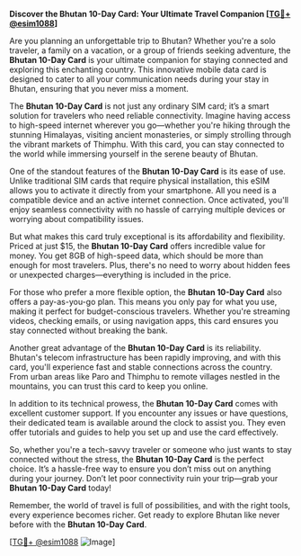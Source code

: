 **Discover the Bhutan 10-Day Card: Your Ultimate Travel Companion [[TG💪+ @esim1088](https://t.me/s/esim1088)]**

Are you planning an unforgettable trip to Bhutan? Whether you're a solo traveler, a family on a vacation, or a group of friends seeking adventure, the **Bhutan 10-Day Card** is your ultimate companion for staying connected and exploring this enchanting country. This innovative mobile data card is designed to cater to all your communication needs during your stay in Bhutan, ensuring that you never miss a moment.

The **Bhutan 10-Day Card** is not just any ordinary SIM card; it’s a smart solution for travelers who need reliable connectivity. Imagine having access to high-speed internet wherever you go—whether you're hiking through the stunning Himalayas, visiting ancient monasteries, or simply strolling through the vibrant markets of Thimphu. With this card, you can stay connected to the world while immersing yourself in the serene beauty of Bhutan.

One of the standout features of the **Bhutan 10-Day Card** is its ease of use. Unlike traditional SIM cards that require physical installation, this eSIM allows you to activate it directly from your smartphone. All you need is a compatible device and an active internet connection. Once activated, you'll enjoy seamless connectivity with no hassle of carrying multiple devices or worrying about compatibility issues.

But what makes this card truly exceptional is its affordability and flexibility. Priced at just $15, the **Bhutan 10-Day Card** offers incredible value for money. You get 8GB of high-speed data, which should be more than enough for most travelers. Plus, there's no need to worry about hidden fees or unexpected charges—everything is included in the price.

For those who prefer a more flexible option, the **Bhutan 10-Day Card** also offers a pay-as-you-go plan. This means you only pay for what you use, making it perfect for budget-conscious travelers. Whether you're streaming videos, checking emails, or using navigation apps, this card ensures you stay connected without breaking the bank.

Another great advantage of the **Bhutan 10-Day Card** is its reliability. Bhutan's telecom infrastructure has been rapidly improving, and with this card, you'll experience fast and stable connections across the country. From urban areas like Paro and Thimphu to remote villages nestled in the mountains, you can trust this card to keep you online.

In addition to its technical prowess, the **Bhutan 10-Day Card** comes with excellent customer support. If you encounter any issues or have questions, their dedicated team is available around the clock to assist you. They even offer tutorials and guides to help you set up and use the card effectively.

So, whether you're a tech-savvy traveler or someone who just wants to stay connected without the stress, the **Bhutan 10-Day Card** is the perfect choice. It’s a hassle-free way to ensure you don’t miss out on anything during your journey. Don’t let poor connectivity ruin your trip—grab your **Bhutan 10-Day Card** today!

Remember, the world of travel is full of possibilities, and with the right tools, every experience becomes richer. Get ready to explore Bhutan like never before with the **Bhutan 10-Day Card**. 

[[TG💪+ @esim1088](https://t.me/s/esim1088) ![Image](https://i.postimg.cc/Y0z9fWf4/image.png)]